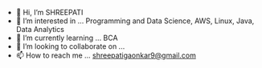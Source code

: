 - 👋 Hi, I’m SHREEPATI
- 👀 I’m interested in ... Programming and Data Science, AWS, Linux, Java, Data Analytics
- 🌱 I’m currently learning ... BCA
- 💞️ I’m looking to collaborate on ... 
- 📫 How to reach me ... shreepatigaonkar9@gmail.com

<!---
SHREEPATI-1503/SHREEPATI-1503 is a ✨ special ✨ repository because its `README.md` (this file) appears on your GitHub profile.
You can click the Preview link to take a look at your changes.
--->
